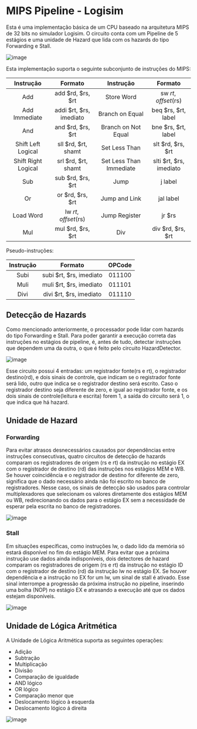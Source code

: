 # MIPS Pipeline - Logisim

Esta é uma implementação básica de um CPU baseado na arquitetura MIPS de 32 bits no simulador Logisim. O circuito conta com um Pipeline de 5 estágios e uma unidade de Hazard que lida com os hazards do tipo Forwarding e Stall.


![image](https://github.com/user-attachments/assets/deb39936-ca54-410b-994a-264a005f78c4)



Esta implementação suporta o seguinte subconjunto de instruções do MIPS:

**Instrução**          | **Formato**               | **Instrução**             | **Formato**              
:--------------------: | :-----------------------: | :-----------------------: | :----------------------:
Add                    | add $rd, $rs, $rt         | Store Word                | sw $rt, offset($rs)     
Add Immediate          | addi $rt, $rs, imediato   | Branch on Equal           | beq $rs, $rt, label     
And                    | and $rd, $rs, $rt         | Branch on Not Equal       | bne $rs, $rt, label     
Shift Left Logical     | sll $rd, $rt, shamt       | Set Less Than             | slt $rd, $rs, $rt       
Shift Right Logical    | srl $rd, $rt, shamt       | Set Less Than Immediate   | slti $rt, $rs, imediato
Sub                    | sub $rd, $rs, $rt         | Jump                      | j label              
Or                     | or $rd, $rs, $rt          | Jump and Link             | jal label             
Load Word              | lw $rt, offset($rs)       | Jump Register             | jr $rs    
Mul                    | mul $rd, $rs, $rt         | Div                       | div $rd, $rs, $rt         


Pseudo-instruções:

**Instrução**          | **Formato**               | **OPCode**                         
:--------------------: | :-----------------------: | :-----------------------: 
Subi                   | subi $rt, $rs, imediato   | 011100      
Muli                   | muli $rt, $rs, imediato   | 011101   
Divi                   | divi $rt, $rs, imediato   | 011110   
                                                                                                                                    



## Detecção de Hazards
Como mencionado anteriormente, o processador pode lidar com hazards do tipo Forwarding e Stall. Para poder garantir a execução correta das instruções no estágios de pipeline, é, antes de tudo,
detectar instruções que dependem uma da outra, o que é feito pelo circuito HazardDetector.


![image](https://github.com/user-attachments/assets/6343034b-3021-4244-a2b1-14bbf5b261ed)


Esse circuito possui 4 entradas: um registrador fonte(rs e rt), o registrador destino(rd), e dois sinais de controle, que indicam se o registrador fonte será lido, outro que indica se o registrador destino será escrito.
Caso o registrador destino seja diferente de zero, e igual ao registrador fonte, e os dois sinais de controle(leitura e escrita) forem 1, a saída do circuito será 1, o que indica que há hazard.


## Unidade de Hazard
### Forwarding
Para evitar atrasos desnecessários causados por dependências entre instruções consecutivas, quatro circuitos de detecção de hazards comparam os registradores de origem (rs e rt) da instrução no estágio EX com o registrador de destino (rd) das instruções 
nos estágios MEM e WB. Se houver coincidência e o registrador de destino for diferente de zero, significa que o dado necessário ainda não foi escrito no banco de registradores. Nesse caso, os sinais de detecção são usados para controlar multiplexadores 
que selecionam os valores diretamente dos estágios MEM ou WB, redirecionando os dados para o estágio EX sem a necessidade de esperar pela escrita no banco de registradores.


![image](https://github.com/user-attachments/assets/a8ee2fe7-d6f7-4d7c-b9bf-05568233ea83)


### Stall
Em situações específicas, como instruções lw, o dado lido da memória só estará disponível no fim do estágio MEM. Para evitar que a próxima instrução use dados ainda indisponíveis, dois detectores de hazard
comparam os registradores de origem (rs e rt) da instrução no estágio ID com o registrador de destino (rd) da instrução lw no estágio EX. Se houver dependência e a instrução no EX for um lw, um sinal de stall é ativado. Esse sinal interrompe a progressão 
da próxima instrução no pipeline, inserindo uma bolha (NOP) no estágio EX e atrasando a execução até que os dados estejam disponíveis.


![image](https://github.com/user-attachments/assets/ce88f6b7-4de1-438a-835a-5218fd820cd5)


## Unidade de Lógica Aritmética

A Unidade de Lógica Aritmética suporta as seguintes operações:

- Adição
- Subtração
- Multiplicação
- Divisão
- Comparação de igualdade
- AND lógico
- OR lógico
- Comparação menor que
- Deslocamento lógico à esquerda
- Deslocamento lógico á direita


![image](https://github.com/user-attachments/assets/4af57600-f958-45b0-b2ae-d774b6341ffe)
